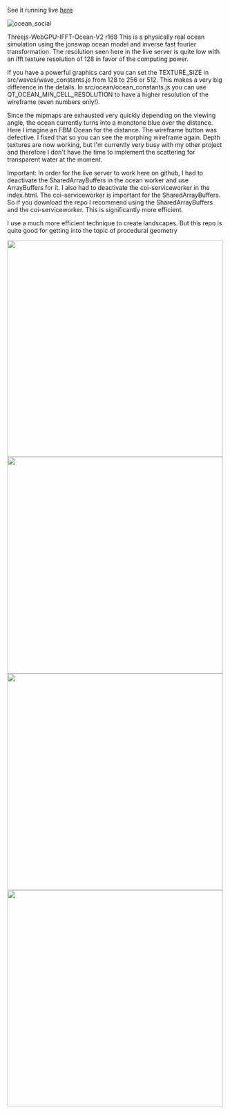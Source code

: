 See it running live [here](https://spiri0.github.io/Threejs-WebGPU-IFFT-Ocean-V2/index.html)

![ocean_social](https://github.com/user-attachments/assets/31a04239-c9e2-4e16-ac56-af78e51e4560)


Threejs-WebGPU-IFFT-Ocean-V2 r168
This is a physically real ocean simulation using the jonswap ocean model and inverse fast fourier transformation. The resolution seen here in the live server is quite low with an ifft texture resolution of 128 in favor of the computing power.

If you have a powerful graphics card you can set the TEXTURE_SIZE in src/waves/wave_constants.js from 128 to 256 or 512. This makes a very big difference in the details.
In src/ocean/ocean_constants.js you can use QT_OCEAN_MIN_CELL_RESOLUTION to have a higher resolution of the wireframe (even numbers only!).

Since the mipmaps are exhausted very quickly depending on the viewing angle, the ocean currently turns into a monotone blue over the distance. Here I imagine an FBM Ocean for the distance.
The wireframe button was defective. I fixed that so you can see the morphing wireframe again. 
Depth textures are now working, but I'm currently very busy with my other project and therefore I don't have the time to implement the scattering for transparent water at the moment.

Important: In order for the live server to work here on github, I had to deactivate the SharedArrayBuffers in the ocean worker and use ArrayBuffers for it. I also had to deactivate the coi-serviceworker in the index.html. The coi-serviceworker is important for the SharedArrayBuffers. So if you download the repo I recommend using the SharedArrayBuffers and the coi-serviceworker. This is significantly more efficient.



I use a much more efficient technique to create landscapes. But this repo is quite good for getting into the topic of procedural geometry

<img src="https://github.com/user-attachments/assets/795292f1-2da2-47dc-aa9e-0ca704c77f2d" width="500" />
<img src="https://github.com/user-attachments/assets/034d26f4-e1b0-45de-9803-72975f1160d6" width="500" />
<img src="https://github.com/user-attachments/assets/32781cca-e688-4de1-ad2e-48a0f630b9ec" width="500" />
<img src="https://github.com/user-attachments/assets/6e9f6bfb-479b-40b2-8d51-29118167a93a" width="500" />


